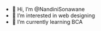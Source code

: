 - 👋 Hi, I’m @NandiniSonawane
- 👀 I’m interested in web designing
- 🌱 I’m currently learning BCA 


<!---
NandiniSonawane/NandiniSonawane is a ✨ special ✨ repository because its `README.md` (this file) appears on your GitHub profile.
You can click the Preview link to take a look at your changes.
--->
